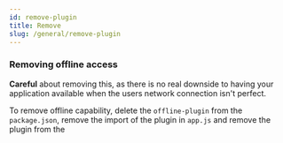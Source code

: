 ```yaml
---
id: remove-plugin
title: Remove
slug: /general/remove-plugin
---
```



### Removing offline access

**Careful** about removing this, as there is no real downside to having your
application available when the users network connection isn't perfect.

To remove offline capability, delete the `offline-plugin` from the
`package.json`, remove the import of the plugin in `app.js` and remove the plugin from the
